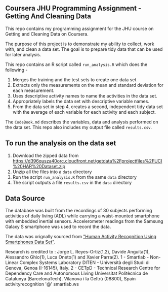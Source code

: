 ## Coursera JHU Programming Assignment - Getting And Cleaning Data
This repo contains my programming assignment for the JHU course on Getting and Cleaning Data on Coursera.

The purpose of this project is to demonstrate my ability to collect, work with, and clean a data set. The goal is to prepare tidy data that can be used for later analysis. 

This repo contains an R script called ``run_analysis.R`` which does the following -
1. Merges the training and the test sets to create one data set
2. Extracts only the measurements on the mean and standard deviation for each measurement.
3. Uses descriptive activity names to name the activities in the data set.
4. Appropriately labels the data set with descriptive variable names.
5. From the data set in step 4, creates a second, independent tidy data set with the average of each variable for each activity and each subject.

The ``CodeBook.md`` describes the variables, data and analysis performed on the data set.  This repo also includes my output file called ``results.csv``.



## To run the analysis on the data set
1. Download the zipped data from https://d396qusza40orc.cloudfront.net/getdata%2Fprojectfiles%2FUCI%20HAR%20Dataset.zip
2. Unzip all the files into a ``data`` directory
3. Run the script ``run_analysis.R`` from the same ``data`` directory
4. The script outputs a file ``results.csv`` in the ``data`` directory



## Data Source
The database was built from the recordings of 30 subjects performing activities of daily living (ADL) while carrying a waist-mounted smartphone with embedded inertial sensors.  Accelerometer readings from the Samsung Galaxy S smartphone was used to record the data.

The data was orignally sourced from ["Human Activity Recognition Using Smartphones Data Set"](http://archive.ics.uci.edu/ml/datasets/Human+Activity+Recognition+Using+Smartphones).  

Research is credited to : Jorge L. Reyes-Ortiz(1,2), Davide Anguita(1), Alessandro Ghio(1), Luca Oneto(1) and Xavier Parra(2). 1 - Smartlab - Non-Linear Complex Systems Laboratory DITEN - Università degli Studi di Genova, Genoa (I-16145), Italy. 2 - CETpD - Technical Research Centre for Dependency Care and Autonomous Living Universitat Politècnica de Catalunya (BarcelonaTech). Vilanova i la Geltrú (08800), Spain activityrecognition '@' smartlab.ws


